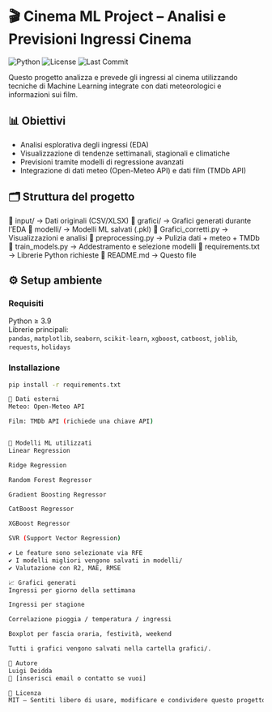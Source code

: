# 🎬 Cinema ML Project – Analisi e Previsioni Ingressi Cinema

![Python](https://img.shields.io/badge/Python-3.10+-blue)
![License](https://img.shields.io/badge/License-MIT-green)
![Last Commit](https://img.shields.io/github/last-commit/luigideidda/cinema-ml-project)

Questo progetto analizza e prevede gli ingressi al cinema utilizzando tecniche di Machine Learning integrate con dati meteorologici e informazioni sui film.

## 📊 Obiettivi
- Analisi esplorativa degli ingressi (EDA)
- Visualizzazione di tendenze settimanali, stagionali e climatiche
- Previsioni tramite modelli di regressione avanzati
- Integrazione di dati meteo (Open-Meteo API) e dati film (TMDb API)

## 🗂️ Struttura del progetto

📁 input/ → Dati originali (CSV/XLSX)
📁 grafici/ → Grafici generati durante l’EDA
📁 modelli/ → Modelli ML salvati (.pkl)
📄 Grafici_corretti.py → Visualizzazioni e analisi
📄 preprocessing.py → Pulizia dati + meteo + TMDb
📄 train_models.py → Addestramento e selezione modelli
📄 requirements.txt → Librerie Python richieste
📄 README.md → Questo file


## ⚙️ Setup ambiente

### Requisiti
Python ≥ 3.9  
Librerie principali:  
`pandas`, `matplotlib`, `seaborn`, `scikit-learn`, `xgboost`, `catboost`, `joblib`, `requests`, `holidays`

### Installazione
```bash
pip install -r requirements.txt

📡 Dati esterni
Meteo: Open-Meteo API

Film: TMDb API (richiede una chiave API)


🤖 Modelli ML utilizzati
Linear Regression

Ridge Regression

Random Forest Regressor

Gradient Boosting Regressor

CatBoost Regressor

XGBoost Regressor

SVR (Support Vector Regression)

✔️ Le feature sono selezionate via RFE
✔️ I modelli migliori vengono salvati in modelli/
✔️ Valutazione con R2, MAE, RMSE

📈 Grafici generati
Ingressi per giorno della settimana

Ingressi per stagione

Correlazione pioggia / temperatura / ingressi

Boxplot per fascia oraria, festività, weekend

Tutti i grafici vengono salvati nella cartella grafici/.

🧠 Autore
Luigi Deidda
📧 [inserisci email o contatto se vuoi]

📄 Licenza
MIT – Sentiti libero di usare, modificare e condividere questo progetto.
